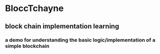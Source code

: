 # BloccTchayne

## block chain implementation learning

### a demo for understanding the basic logic/implementation of a simple blockchain
